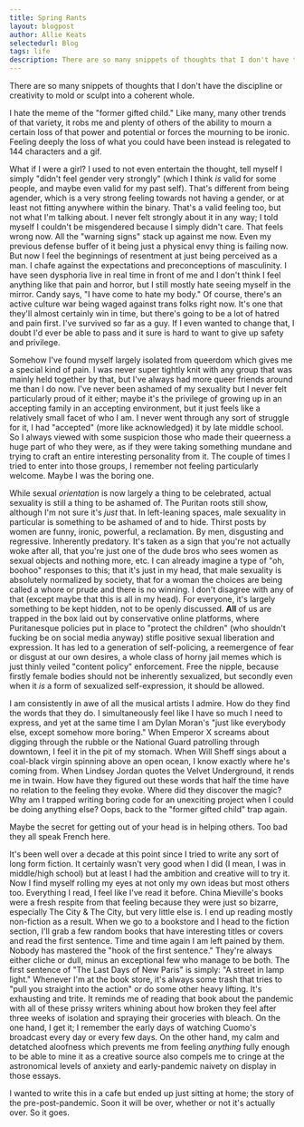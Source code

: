```yaml
---
title: Spring Rants
layout: blogpost
author: Allie Keats
selectedurl: Blog
tags: life
description: There are so many snippets of thoughts that I don't have the discipline or creativity to mold or sculpt into a coherent whole.
---
```


There are so many snippets of thoughts that I don't have the discipline or creativity to mold or sculpt into a coherent whole.

I hate the meme of the "former gifted child." Like many, many other trends of that variety, it robs me and plenty of others of the ability to mourn a certain loss of that power and potential or forces the mourning to be ironic. Feeling deeply the loss of what you could have been instead is relegated to 144 characters and a gif.

What if I were a girl? I used to not even entertain the thought, tell myself I simply "didn't feel gender very strongly" (which I think *is* valid for some people, and maybe even valid for my past self). That's different from being agender, which is a very strong feeling towards not having a gender, or at least not fitting anywhere within the binary. That's a valid feeling too, but not what I'm talking about. I never felt strongly about it in any way; I told myself I couldn't be misgendered because I simply didn't care. That feels wrong now. All the "warning signs" stack up against me now. Even my previous defense buffer of it being just a physical envy thing is failing now. But now I feel the beginnings of resentment at just being perceived as a man. I chafe against the expectations and preconceptions of masculinity. I have seen dysphoria live in real time in front of me and I don't think I feel anything like that pain and horror, but I still mostly hate seeing myself in the mirror. Candy says, "I have come to hate my body." Of course, there's an active culture war being waged against trans folks right now. It's one that they'll almost certainly win in time, but there's going to be a lot of hatred and pain first. I've survived so far as a guy. If I even wanted to change that, I doubt I'd ever be able to pass and it sure is hard to want to give up safety and privilege.

Somehow I've found myself largely isolated from queerdom which gives me a special kind of pain. I was never super tightly knit with any group that was mainly held together by that, but I've always had more queer friends around me than I do now. I've never been ashamed of my sexuality but I never felt particularly proud of it either; maybe it's the privilege of growing up in an accepting family in an accepting environment, but it just feels like a relatively small facet of who I am. I never went through any sort of struggle for it, I had "accepted" (more like acknowledged) it by late middle school. So I always viewed with some suspicion those who made their queerness a huge part of who they were, as if they were taking something mundane and trying to craft an entire interesting personality from it. The couple of times I tried to enter into those groups, I remember not feeling particularly welcome. Maybe I was the boring one.

While sexual *orientation* is now largely a thing to be celebrated, actual sexuality is still a thing to be ashamed of. The Puritan roots still show, although I'm not sure it's *just* that. In left-leaning spaces, male sexuality in particular is something to be ashamed of and to hide. Thirst posts by women are funny, ironic, powerful, a reclamation. By men, disgusting and regressive. Inherently predatory. It's taken as a sign that you're not actually woke after all, that you're just one of the dude bros who sees women as sexual objects and nothing more, etc. I can already imagine a type of "oh, boohoo" responses to this; that it's just in my head, that male sexuality is absolutely normalized by society, that for a woman the choices are being called a whore or prude and there is no winning. I don't disagree with any of that (except maybe that this is all in my head). For everyone, it's largely something to be kept hidden, not to be openly discussed.  **All** of us are trapped in the box laid out by conservative online platforms, where Puritanesque policies put in place to "protect the children" (who shouldn't fucking be on social media anyway) stifle positive sexual liberation and expression. It has led to a generation of self-policing, a reemergence of fear or disgust at our own desires, a whole class of horny jail memes which is just thinly veiled "content policy" enforcement. Free the nipple, because firstly female bodies should not be inherently sexualized, but secondly even when it *is* a form of sexualized self-expression, it should be allowed.

I am consistently in awe of all the musical artists I admire. How do they find the words that they do. I simultaneously feel like I have so much I need to express, and yet at the same time I am Dylan Moran's "just like everybody else, except somehow more boring." When Emperor X screams about digging through the rubble or the National Guard patrolling through downtown, I feel it in the pit of my stomach. When Will Sheff sings about a coal-black virgin spinning above an open ocean, I know exactly where he's coming from. When Lindsey Jordan quotes the Velvet Underground, it rends me in twain. How have they figured out these words that half the time have no relation to the feeling they evoke. Where did they discover the magic? Why am I trapped writing boring code for an unexciting project when I could be doing anything else? Oops, back to the "former gifted child" trap again.

Maybe the secret for getting out of your head is in helping others. Too bad they all speak French here.

It's been well over a decade at this point since I tried to write any sort of long form fiction. It certainly wasn't very good when I did (I mean, I was in middle/high school) but at least I had the ambition and creative will to try it. Now I find myself rolling my eyes at not only my own ideas but most others too. Everything I read, I feel like I've read it before. China Mieville's books were a fresh respite from that feeling because they were just so bizarre, especially The City & The City, but very little else is. I end up reading mostly non-fiction as a result. When we go to a bookstore and I head to the fiction section, I'll grab a few random books that have interesting titles or covers and read the first sentence. Time and time again I am left pained by them. Nobody has mastered the "hook of the first sentence." They're always either cliche or dull, minus an exceptional few who manage to be both. The first sentence of "The Last Days of New Paris" is simply: "A street in lamp light." Whenever I'm at the book store, it's always some trash that tries to "pull you straight into the action" or do some other heavy lifting. It's exhausting and trite. It reminds me of reading that book about the pandemic with all of these prissy writers whining about how broken they feel after three weeks of isolation and spraying their groceries with bleach. On the one hand, I get it; I remember the early days of watching Cuomo's broadcast every day or every few days. On the other hand, my calm and detatched aloofness which prevents me from feeling *anything* fully enough to be able to mine it as a creative source also compels me to cringe at the astronomical levels of anxiety and early-pandemic naivety on display in those essays.

I wanted to write this in a cafe but ended up just sitting at home; the story of the pre-post-pandemic. Soon it will be over, whether or not it's actually over. So it goes.